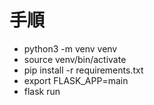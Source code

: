 # 手順

- python3 -m venv venv
- source venv/bin/activate
- pip install -r requirements.txt
- export FLASK_APP=main
- flask run
